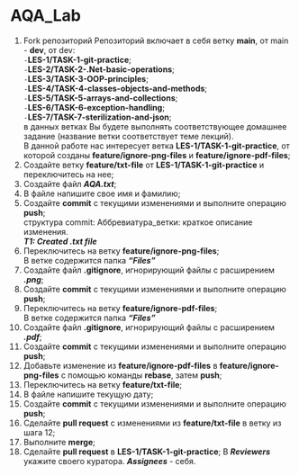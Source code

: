 # AQA_Lab

1.  Fork репозиторий 
    Репозиторий включает в себя ветку **main**, от main - **dev**,  от dev:  
        `-`**LES-1/TASK-1-git-practice**;  
        `-`**LES-2/TASK-2-.Net-basic-operations**;  
        `-`**LES-3/TASK-3-OOP-principles**;  
        `-`**LES-4/TASK-4-classes-objects-and-methods**;  
        `-`**LES-5/TASK-5-arrays-and-collections**;  
        `-`**LES-6/TASK-6-exception-handling**;  
        `-`**LES-7/TASK-7-sterilization-and-json**;  
    в данных ветках Вы будете выполнять соответствующее домашнее задание (название ветки соответствует теме лекций).  
    В данной работе нас интересует ветка **LES-1/TASK-1-git-practice**,  от которой созданы **feature/ignore-png-files** и  **feature/ignore-pdf-files**;
2.  Создайте ветку **feature/txt-file** от **LES-1/TASK-1-git-practice** и переключитесь на нее;
3.  Создайте файл ***AQA.txt***;
4.  В файле напишите свое имя и фамилию;
5.  Создайте **commit** с текущими изменениями и выполните операцию **push**;  
	структура commit: Аббревиатура_ветки: краткое описание изменения.  
	***T1: Created .txt file***
6.  Переключитесь на ветку **feature/ignore-png-files**;  
    В ветке содержится папка ***“Files”***
7.  Создайте файл  **.gitignore**, игнорирующий файлы с расширением ***.png***;
8.  Создайте **commit** с текущими изменениями и выполните операцию **push**;
9.  Переключитесь на ветку **feature/ignore-pdf-files**;  
    В ветке содержится папка ***“Files”***
10. Создайте файл  **.gitignore**, игнорирующий файлы с расширением ***.pdf***;
11. Создайте **commit** с текущими изменениями и выполните операцию **push**;
12. Добавьте изменение из **feature/ignore-pdf-files** в **feature/ignore-png-files** с помощью команды **rebase**, затем **push**;
13. Переключитесь на ветку **feature/txt-file**;
14. В файле напишите текущую дату;
15. Создайте **commit** с текущими изменениями и выполните операцию **push**;
16. Сделайте **pull request** с изменениями из **feature/txt-file** в ветку из шага 12;
17. Выполните **merge**;
18. Сделайте **pull request** в **LES-1/TASK-1-git-practice**;
    В ***Reviewers*** укажите своего куратора. ***Assignees*** - себя. 
